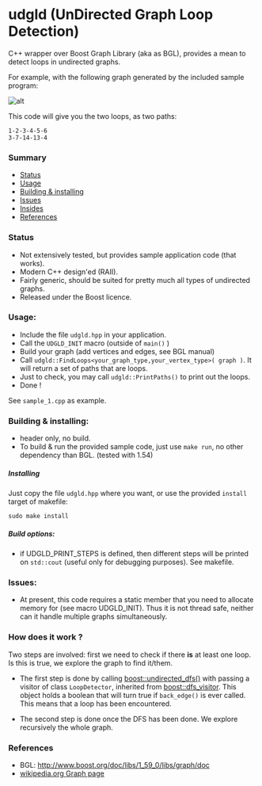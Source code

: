 # udgld (UnDirected Graph Loop Detection)

C++ wrapper over Boost Graph Library (aka as BGL), provides a mean to detect loops in undirected graphs.

For example, with the following graph generated by the included sample program:

![alt](
https://github.com/skramm/udgld/blob/master/sample1_2.png "sample graph")

This code will give you the two loops, as two paths:
```
1-2-3-4-5-6
3-7-14-13-4
```
### Summary
- [Status](#s_stat)
- [Usage](#s_usage)
- [Building & installing](#s_build)
- [Issues](#s_issues)
- [Insides](#s_inside)
- [References](#s_ref)


### Status
 <a name="s_stat"></a>

- Not extensively tested, but provides sample application code (that works).
- Modern C++ design'ed (RAII).
- Fairly generic, should be suited for pretty much all types of undirected graphs.
- Released under the Boost licence.

### Usage:
 <a name="s_usage"></a>

 - Include the file `udgld.hpp` in your application.
 - Call the `UDGLD_INIT` macro (outside of `main()` )
 - Build your graph (add vertices and edges, see BGL manual)
 - Call `udgld::FindLoops<your_graph_type,your_vertex_type>( graph )`.
 It will return a set of paths that are loops.
 - Just to check, you may call `udgld::PrintPaths()` to print out the loops.
 - Done !

See `sample_1.cpp` as example.


### Building & installing:
 <a name="s_build"></a>

- header only, no build.
- To build & run the provided sample code, just use `make run`, no other dependency than BGL.
(tested with 1.54)

##### Installing
Just copy the file `udgld.hpp` where you want, or use the provided `install` target of makefile:

 ```
 sudo make install
 ```

##### Build options:
 - if UDGLD_PRINT_STEPS is defined, then different steps will be printed on `std::cout` (useful only for debugging purposes). See makefile.

### Issues:
 <a name="s_issues"></a>

 - At present, this code requires a static member that you need to allocate memory for (see macro UDGLD_INIT).
 Thus it is not thread safe, neither can it handle multiple graphs simultaneously.


### How does it work ?
 <a name="s_inside"></a>

Two steps are involved: first we need to check if there **is** at least one loop. Is this is true, we explore the graph to find it/them.

- The first step is done by calling [boost::undirected_dfs()](http://www.boost.org/doc/libs/1_59_0/libs/graph/doc/undirected_dfs.html)
with passing a visitor of class `LoopDetector`, inherited from
[boost::dfs_visitor](http://www.boost.org/doc/libs/1_59_0/libs/graph/doc/dfs_visitor.html).
This object holds a boolean that will turn true if `back_edge()` is ever called.
This means that a loop has been encountered.

- The second step is done once the DFS has been done. We explore recursively the whole graph.


### References
 <a name="s_ref"></a>

 - BGL: http://www.boost.org/doc/libs/1_59_0/libs/graph/doc
 - [wikipedia.org Graph page](https://en.wikipedia.org/wiki/Graph_%28mathematics%29#Undirected_graph)
